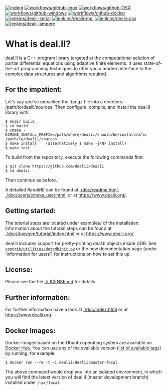 [![indent](https://github.com/dealii/dealii/workflows/indent/badge.svg)](https://github.com/dealii/dealii/actions?query=workflow%3Aindent)
[![workflows/github-linux](https://github.com/dealii/dealii/workflows/github-linux/badge.svg)](https://github.com/dealii/dealii/actions?query=workflow%3Agithub-linux)
[![workflows/github-OSX](https://github.com/dealii/dealii/workflows/github-OSX/badge.svg)](https://github.com/dealii/dealii/actions?query=workflow%3Agithub-OSX)
[![workflows/github-windows](https://github.com/dealii/dealii/workflows/github-windows/badge.svg)](https://github.com/dealii/dealii/actions?query=workflow%3Agithub-windows)
[![workflows/github-docker](https://github.com/dealii/dealii/workflows/github-docker/badge.svg)](https://github.com/dealii/dealii/actions?query=workflow%3Agithub-docker)
[![jenkins/dealii-serial](https://ci.tjhei.info/job/dealii-serial/job/master/badge/icon?style=plastic&subject=jenkins-serial)](https://ci.tjhei.info/job/dealii-serial/job/master/)
[![jenkins/dealii-mpi](https://ci.tjhei.info/job/dealii-mpi/job/master/badge/icon?style=plastic&subject=jenkins-MPI)](https://ci.tjhei.info/job/dealii-mpi/job/master/)
[![jenkins/dealii-osx](https://ci.tjhei.info/job/dealii-osx/job/master/badge/icon?style=plastic&subject=jenkins-OSX)](https://ci.tjhei.info/job/dealii-osx/job/master/)
[![jenkins/dealii-ampere](https://ci.tjhei.info/job/dealii-ampere/job/master/badge/icon?style=plastic&subject=jenkins-ampere)](https://ci.tjhei.info/job/dealii-ampere/job/master/)

What is deal.II?
================

deal.II is a C++ program library targeted at the computational solution
of partial differential equations using adaptive finite elements. It uses
state-of-the-art programming techniques to offer you a modern interface
to the complex data structures and algorithms required.

For the impatient:
------------------

Let's say you've unpacked the .tar.gz file into a directory /path/to/dealii/sources. 
Then configure, compile, and install the deal.II library with:

    $ mkdir build
    $ cd build
    $ cmake -DCMAKE_INSTALL_PREFIX=/path/where/dealii/should/be/installed/to /path/to/dealii/sources
    $ make install    (alternatively $ make -j<N> install)
    $ make test

To build from the repository, execute the following commands first:

    $ git clone https://github.com/dealii/dealii
    $ cd dealii

Then continue as before.

A detailed *ReadME* can be found at [./doc/readme.html](https://dealii.org/developer/readme.html),
[./doc/users/cmake_user.html](https://dealii.org/developer/users/cmake_user.html),
or at https://www.dealii.org/.

Getting started:
----------------

The tutorial steps are located under examples/ of the installation.
Information about the tutorial steps can be found at
[./doc/doxygen/tutorial/index.html](https://dealii.org/developer/doxygen/deal.II/Tutorial.html)
or at https://www.dealii.org/.

deal.II includes support for pretty-printing deal.II objects inside GDB.
See [`contrib/utilities/dotgdbinit.py`](contrib/utilities/dotgdbinit.py) or
the new documentation page (under 'information for users') for instructions
on how to set this up.

License:
--------

Please see the file [./LICENSE.md](LICENSE.md) for details

Further information:
--------------------

For further information have a look at
[./doc/index.html](https://dealii.org/developer/index.html) or at
https://www.dealii.org.

Docker Images:
-------------

Docker images based on the Ubuntu operating system are available on
[Docker Hub](https://hub.docker.com/repository/docker/dealii/dealii). You can 
use any of the available version 
([list of available tags](https://hub.docker.com/repository/docker/dealii/dealii/tags)) 
by running, for example:

    $ docker run --rm -t -i dealii/dealii:master-focal

The above command would drop you into an isolated environment, in which you 
will find the latest version of deal.II (master development branch) installed
under `/usr/local`.

